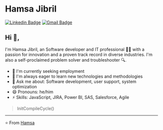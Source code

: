 # Hamsa Jibril 
[![Linkedin Badge](https://img.shields.io/badge/-HamsaJibril-blue?style=flat-square&logo=Linkedin&logoColor=white&link=https://www.linkedin.com/in/hamsa-jibril/)](https://www.linkedin.com/in/hamsa-jibril/) [![Gmail Badge](https://img.shields.io/badge/-Hamsaj714@gmail.com-c14438?style=flat-square&logo=Gmail&logoColor=white&link=mailto:Hamsaj714@gmail.com)](mailto:Hamsaj714@gmail.com)

## Hi 👋, 
I'm Hamsa Jibril, an Software developer and IT professional 👨‍💻 with a passion for innovation and a proven track record in diverse industries. I'm also a self-proclaimed problem solver and troubleshooter 🔍.

- 🔭 I'm currently seeking employment
- 🌱 I'm always eager to learn new technologies and methodologies
- 💬 Ask me about: Software development, user support, system optimization
- 😄 Pronouns: he/him
- ⚡ Skills: JavaScript, JIRA, Power BI, SAS, Salesforce, Agile



> InitCompileCycle()


---
⭐️ From [Hamsa](https://github.com/Hamsa7141)
